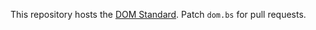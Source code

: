 This repository hosts the [DOM Standard](https://dom.spec.whatwg.org/). Patch `dom.bs`
for pull requests.
